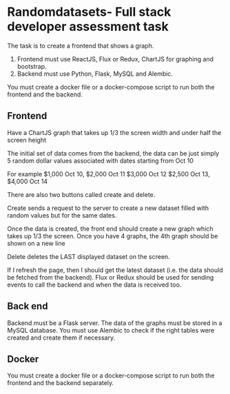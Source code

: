 # Randomdatasets- Full stack developer assessment task

The task is to create a frontend that shows a graph.

1. Frontend must use ReactJS, Flux or Redux, ChartJS for graphing and bootstrap.
2. Backend must use Python, Flask, MySQL and Alembic.

You must create a docker file or a docker-compose script to run both the frontend and the backend.

## Frontend

Have a ChartJS graph that takes up 1/3 the screen width and under half the screen height

The initial set of data comes from the backend, the data can be just simply 5 random dollar values associated with dates starting from Oct 10

For example
$1,000 Oct 10, $2,000 Oct 11 $3,000 Oct 12 $2,500 Oct 13, $4,000 Oct 14

There are also two buttons called create and delete.

Create sends a request to the server to create a new dataset filled with random values but for the same dates.

Once the data is created, the front end should create a new graph which takes up 1/3 the screen. Once you have 4 graphs, the 4th graph should be shown on a new line

Delete deletes the LAST displayed dataset on the screen.

If I refresh the page, then I should get the latest dataset (i.e. the data should be fetched from the backend).
Flux or Redux should be used for sending events to call the backend and when the data is received too.

## Back end

Backend must be a Flask server. The data of the graphs must be stored in a MySQL database. You must use Alembic to check if the right tables were created and create them if necessary.

## Docker

You must create a docker file or a docker-compose script to run both the frontend and the backend separately.

